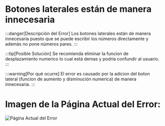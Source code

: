 # Botones laterales están de manera innecesaria

:::danger[Descripción del Error]
Los botones laterales están de manera innecesaria puesto que se puede escribir los números directamente y además no pone números pares.
:::

:::tip[Posible Solución]
Se recomienda eliminar la funcion de desplazamiento numerico lo cual está demas y podria confundir al usuario.
:::

:::warning[Por qué ocurre]
El error es causado por la adicion del boton lateral (funcion de aumento y disminución numerica) de manera innecesaria.
:::


# Imagen de la Página Actual del Error:
![Página Actual del Error](./img/d2.png)